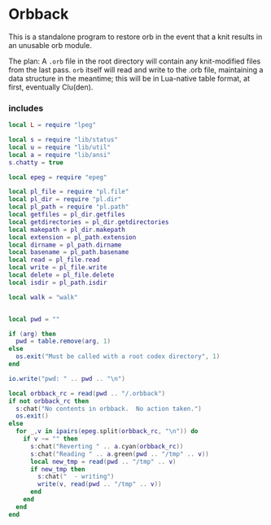 # Orbback


  This is a standalone program to restore orb in the event that a knit
results in an unusable orb module.


The plan: A ``.orb`` file in the root directory will contain any
knit-modified files from the last pass.  ``orb`` itself will read and write
to the .orb file, maintaining a data structure in the meantime; this will
be in Lua-native table format, at first, eventually Clu(den).

### includes

```lua
local L = require "lpeg"

local s = require "lib/status"
local u = require "lib/util"
local a = require "lib/ansi"
s.chatty = true

local epeg = require "epeg"

local pl_file = require "pl.file"
local pl_dir = require "pl.dir"
local pl_path = require "pl.path"
local getfiles = pl_dir.getfiles
local getdirectories = pl_dir.getdirectories
local makepath = pl_dir.makepath
local extension = pl_path.extension
local dirname = pl_path.dirname
local basename = pl_path.basename
local read = pl_file.read
local write = pl_file.write
local delete = pl_file.delete
local isdir = pl_path.isdir

local walk = "walk"
```
```lua

local pwd = ""

if (arg) then
  pwd = table.remove(arg, 1)
else
  os.exit("Must be called with a root codex directory", 1)
end

io.write("pwd: " .. pwd .. "\n")

local orbback_rc = read(pwd .. "/.orbback")
if not orbback_rc then
  s:chat("No contents in orbback.  No action taken.")
  os.exit()
else
  for _,v in ipairs(epeg.split(orbback_rc, "\n")) do
    if v ~= "" then
      s:chat("Reverting " .. a.cyan(orbback_rc))
      s:chat("Reading " .. a.green(pwd .. "/tmp" .. v))
      local new_tmp = read(pwd .. "/tmp" .. v)
      if new_tmp then
        s:chat("  - writing")
        write(v, read(pwd .. "/tmp" .. v))
      end
    end
  end
end
```
